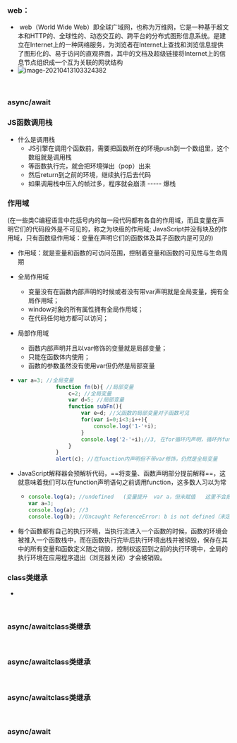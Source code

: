 

### web：

- ​	web（World Wide Web）即全球广域网，也称为万维网，它是一种基于超文本和HTTP的、全球性的、动态交互的、跨平台的分布式图形信息系统。是建立在Internet上的一种网络服务，为浏览者在Internet上查找和浏览信息提供了图形化的、易于访问的直观界面，其中的文档及超级链接将Internet上的信息节点组织成一个互为关联的网状结构
- ![image-20210413103324382](C:\Users\Hg-huazai\AppData\Roaming\Typora\typora-user-images\image-20210413103324382.png)

​	 

### async/await

### JS函数调用栈

- 什么是调用栈
  - JS引擎在调用个函数前，需要把函数所在的环境push到一个数组里，这个数组就是调用栈
  - 等函数执行完，就会把环境弹出（pop）出来
  - 然后return到之前的环境，继续执行后去代码
  - 如果调用栈中压入的帧过多，程序就会崩溃 ----- 爆栈

### 作用域

(在一些类C编程语言中花括号内的每一段代码都有各自的作用域，而且变量在声明它们的代码段外是不可见的，称之为块级的作用域; JavaScript并没有块及的作用域，只有函数级作用域：变量在声明它们的函数体及其子函数内是可见的)

- 作用域：就是变量和函数的可访问范围，控制着变量和函数的可见性与生命周期

- 全局作用域

  - 变量没有在函数内部声明的时候或者没有带var声明就是全局变量，拥有全局作用域；
  - window对象的所有属性拥有全局作用域；
  - 在代码任何地方都可以访问；

- 局部作用域

  - 函数内部声明并且以var修饰的变量就是局部变量；
  - 只能在函数体内使用；
  - 函数的参数虽然没有使用var但仍然是局部变量

- ```js
  var a=3; //全局变量
              function fn(b){ //局部变量
                  c=2; //全局变量
                  var d=5; //局部变量
                  function subFn(){
                      var e=d; //父函数的局部变量对子函数可见
                      for(var i=0;i<3;i++){
                          console.log('1-'+i);
                      }
                      console.log('2-'+i);//3, 在for循环内声明，循环外function内仍然可见，没有块作用域
                  }
              }
              alert(c); //在function内声明但不带var修饰，仍然是全局变量
  
  ```

- JavaScript解释器会预解析代码，==将变量、函数声明部分提前解释==，这就意味着我们可以在function声明语句之前调用function，这多数人习以为常

  - ```js
    console.log(a); //undefined   (变量提升  var a，但未赋值   这里不会报错)
    var a=3;
    console.log(a); //3
    console.log(b); //Uncaught ReferenceError: b is not defined（未定义）
    ```

- 每个函数都有自己的执行环境，当执行流进入一个函数的时候，函数的环境会被推入一个函数栈中，而在函数执行完毕后执行环境出栈并被销毁，保存在其中的所有变量和函数定义随之销毁，控制权返回到之前的执行环境中，全局的执行环境在应用程序退出（浏览器关闭）才会被销毁。



### class类继承

- 



​	

### async/awaitclass类继承



​	

### async/awaitclass类继承



​	

### async/awaitclass类继承



​	

### async/await